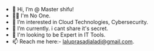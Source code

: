 - 👋 Hi, I’m @ Master shifu!
- 👨‍💻 I'm No One.
- 👀 I’m interested in Cloud Technologies, Cybersecurity.
- 🌱 I’m currently. i cant share it's secret.
- 💞️ I'm looking to be  Expert in IT Tools.
- 📫 Reach me here:- laluprasadjaladi@gmail.com.
<!---
LaluprasadJaladi/LaluprasadJaladi is a ✨ special ✨ repository because its `README.md` (this file) appears on your GitHub profile.
You can click the Preview link to take a look at your changes.
--->
